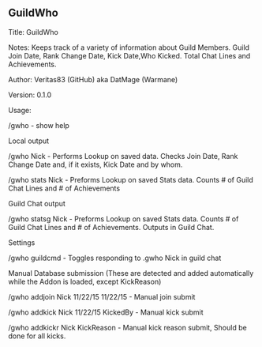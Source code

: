## GuildWho
Title: GuildWho

Notes: Keeps track of a variety of information about Guild Members. Guild Join Date, Rank Change Date, Kick Date,Who Kicked. Total Chat Lines and Achievements.

Author: Veritas83 (GitHub) aka DatMage (Warmane)

Version: 0.1.0

Usage:

/gwho - show help

Local output

/gwho Nick - Performs Lookup on saved data. Checks Join Date, Rank Change Date and, if it exists, Kick Date and by whom.

/gwho stats Nick - Preforms Lookup on saved Stats data. Counts # of Guild Chat Lines and # of Achievements

Guild Chat output

/gwho statsg Nick - Preforms Lookup on saved Stats data. Counts # of Guild Chat Lines and # of Achievements. Outputs in Guild Chat.

Settings

/gwho guildcmd - Toggles responding to .gwho Nick in guild chat

Manual Database submission (These are detected and added automatically while the Addon is loaded, except KickReason)

/gwho addjoin Nick 11/22/15 11/22/15 - Manual join submit

/gwho addkick Nick 11/22/15 KickedBy - Manual kick submit

/gwho addkickr Nick KickReason - Manual kick reason submit, Should be done for all kicks.

